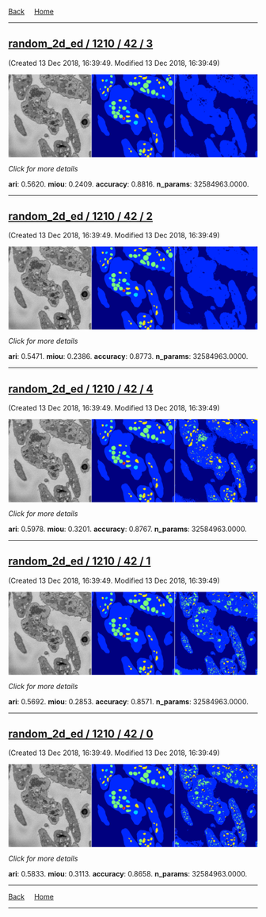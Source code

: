 
[Back](..)&nbsp;&nbsp;&nbsp;&nbsp;&nbsp;[Home](https://leapmanlab.github.io/snapshots)

---

<div class="summary"><a href="3"><h2>random_2d_ed / 1210 / 42 / 3</h2></a><p>(Created 13 Dec 2018, 16:39:49. Modified 13 Dec 2018, 16:39:49)
</p><a href="3"><img src="3/media/summary.png" align="center"></a><p>
<i>Click for more details</i>
</p></div>

**ari**: 0.5620. **miou**: 0.2409. **accuracy**: 0.8816. **n_params**: 32584963.0000. 

---

<div class="summary"><a href="2"><h2>random_2d_ed / 1210 / 42 / 2</h2></a><p>(Created 13 Dec 2018, 16:39:49. Modified 13 Dec 2018, 16:39:49)
</p><a href="2"><img src="2/media/summary.png" align="center"></a><p>
<i>Click for more details</i>
</p></div>

**ari**: 0.5471. **miou**: 0.2386. **accuracy**: 0.8773. **n_params**: 32584963.0000. 

---

<div class="summary"><a href="4"><h2>random_2d_ed / 1210 / 42 / 4</h2></a><p>(Created 13 Dec 2018, 16:39:49. Modified 13 Dec 2018, 16:39:49)
</p><a href="4"><img src="4/media/summary.png" align="center"></a><p>
<i>Click for more details</i>
</p></div>

**ari**: 0.5978. **miou**: 0.3201. **accuracy**: 0.8767. **n_params**: 32584963.0000. 

---

<div class="summary"><a href="1"><h2>random_2d_ed / 1210 / 42 / 1</h2></a><p>(Created 13 Dec 2018, 16:39:49. Modified 13 Dec 2018, 16:39:49)
</p><a href="1"><img src="1/media/summary.png" align="center"></a><p>
<i>Click for more details</i>
</p></div>

**ari**: 0.5692. **miou**: 0.2853. **accuracy**: 0.8571. **n_params**: 32584963.0000. 

---

<div class="summary"><a href="0"><h2>random_2d_ed / 1210 / 42 / 0</h2></a><p>(Created 13 Dec 2018, 16:39:49. Modified 13 Dec 2018, 16:39:49)
</p><a href="0"><img src="0/media/summary.png" align="center"></a><p>
<i>Click for more details</i>
</p></div>

**ari**: 0.5833. **miou**: 0.3113. **accuracy**: 0.8658. **n_params**: 32584963.0000. 

---

[Back](..)&nbsp;&nbsp;&nbsp;&nbsp;&nbsp;[Home](https://leapmanlab.github.io/snapshots)

---